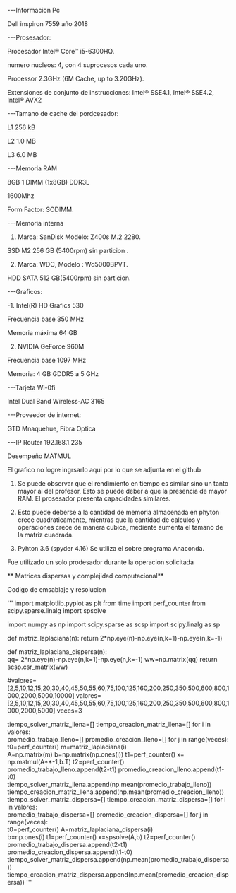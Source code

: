 ---Informacion Pc

Dell inspiron 7559 año 2018


---Prosesador:

Procesador Intel® Core™ i5-6300HQ.

numero nucleos: 4, con 4 suprocesos cada uno.

Processor 2.3GHz (6M Cache, up to 3.20GHz).

Extensiones de conjunto de instrucciones: 
Intel® SSE4.1, Intel® SSE4.2, Intel® AVX2

 ---Tamano de cache del pordcesador:
	
 L1 256 kB
	
 L2 1.0 MB
	
 L3 6.0 MB


---Memoria RAM

8GB 1 DIMM (1x8GB) DDR3L 

1600Mhz

Form Factor: SODIMM.


---Memoria interna

1. Marca: SanDisk  Modelo: Z400s M.2 2280.

 SSD M2  256 GB (5400rpm)  sin particion .

2. Marca: WDC, Modelo : Wd5000BPVT.

 HDD SATA 512 GB(5400rpm) sin particion.


---Graficos:

-1. Intel(R) HD Grafics 530

Frecuencia base	350 MHz

Memoria máxima	64 GB

2. NVIDIA GeForce 960M

Frecuencia base	1097 MHz

Memoria:	4 GB GDDR5 a 5 GHz


---Tarjeta Wi-0fi

Intel Dual Band Wireless-AC 3165


---Proveedor de internet:

GTD Mnaquehue, Fibra Optica

---IP Router 192.168.1.235


Desempeño MATMUL

El grafico no logre ingrsarlo aqui por lo que se adjunta en el github

1. Se puede observar que el rendimiento en tiempo es similar sino un tanto mayor al del profesor, Esto se puede deber a que la presencia de mayor RAM. El prosesador presenta capacidades similares.

2. Esto puede deberse a la cantidad de memoria almacenada en phyton crece cuadraticamente, mientras 
que la cantidad de calculos y operaciones crece de manera cubica, mediente aumenta el tamano de la matriz cuadrada.

3.  Pyhton 3.6 (spyder 4.16) Se utiliza el sobre programa Anaconda.

Fue utilizado un solo prodesador durante la operacion solicitada 



** Matrices dispersas y complejidad computacional**

Codigo de emsablaje y resolucion

'''
import matplotlib.pyplot as plt
from time import perf_counter
from scipy.sparse.linalg import spsolve

import numpy as np
import scipy.sparse as scsp
import scipy.linalg as sp

def matriz_laplaciana(n):
    return 2*np.eye(n)-np.eye(n,k=1)-np.eye(n,k=-1)

def matriz_laplaciana_dispersa(n):    
    qq= 2*np.eye(n)-np.eye(n,k=1)-np.eye(n,k=-1)
    ww=np.matrix(qq)
    return scsp.csr_matrix(ww)

#valores=[2,5,10,12,15,20,30,40,45,50,55,60,75,100,125,160,200,250,350,500,600,800,1000,2000,5000,10000]
valores=[2,5,10,12,15,20,30,40,45,50,55,60,75,100,125,160,200,250,350,500,600,800,1000,2000,5000]
veces=3

tiempo_solver_matriz_llena=[]
tiempo_creacion_matriz_llena=[]
for i in valores:  
    promedio_trabajo_lleno=[]
    promedio_creacion_lleno=[]
    for j in range(veces):  
        t0=perf_counter()
        m=matriz_laplaciana(i)      
        A=np.matrix(m)
        b=np.matrix(np.ones(i)) 
        t1=perf_counter()
        x= np.matmul(A**-1,b.T)
        t2=perf_counter()   
        promedio_trabajo_lleno.append(t2-t1)
        promedio_creacion_lleno.append(t1-t0)    
    tiempo_solver_matriz_llena.append(np.mean(promedio_trabajo_lleno))  
    tiempo_creacion_matriz_llena.append(np.mean(promedio_creacion_lleno))
tiempo_solver_matriz_dispersa=[]
tiempo_creacion_matriz_dispersa=[]
for i in valores:  
    promedio_trabajo_dispersa=[]
    promedio_creacion_dispersa=[]
    for j in range(veces):  
        t0=perf_counter()
        A=matriz_laplaciana_dispersa(i)      
        b=np.ones(i)
        t1=perf_counter()
        x=spsolve(A,b)
        t2=perf_counter()    
        promedio_trabajo_dispersa.append(t2-t1)
        promedio_creacion_dispersa.append(t1-t0)       
    tiempo_solver_matriz_dispersa.append(np.mean(promedio_trabajo_dispersa))  
    tiempo_creacion_matriz_dispersa.append(np.mean(promedio_creacion_dispersa)) 
'''
